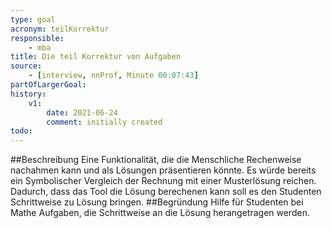 ```yaml
---
type: goal
acronym: teilKorrektur
responsible:
    - mba
title: Die teil Korrektur von Aufgaben
source:
    - [interview, nnProf, Minute 00:07:43]
partOfLargerGoal: 
history:
    v1:
        date: 2021-06-24
        comment: initially created
todo:
---
```


##Beschreibung
Eine Funktionalität, die die Menschliche Rechenweise nachahmen kann 
und als Lösungen präsentieren könnte. Es würde bereits 
ein Symbolischer Vergleich der Rechnung mit einer Musterlösung reichen.
Dadurch, dass das Tool die Lösung berechenen kann soll es
den Studenten Schrittweise zu Lösung bringen. 
##Begründung
Hilfe für Studenten bei Mathe Aufgaben, die Schrittweise an 
die Lösung herangetragen werden.
